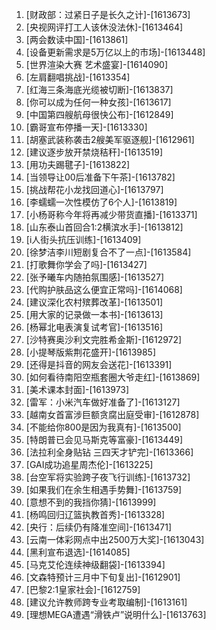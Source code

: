 
1. [财政部：过紧日子是长久之计]-[1613673]
1. [央视网评打工人该休没法休]-[1613464]
1. [两会数读中国]-[1613861]
1. [设备更新需求是5万亿以上的市场]-[1613448]
1. [世界渲染大赛 艺术盛宴]-[1614090]
1. [左肩翻唱挑战]-[1613354]
1. [红海三条海底光缆被切断]-[1613837]
1. [你可以成为任何一种女孩]-[1613617]
1. [中国第四艘航母很快公布]-[1612849]
1. [霸哥宣布停播一天]-[1613330]
1. [胡塞武装称袭击2艘美军驱逐舰]-[1612961]
1. [建议逐步放开禁烧秸秆]-[1613519]
1. [用功夫踢毽子]-[1613822]
1. [当领导让00后准备下午茶]-[1613782]
1. [挑战帮花小龙找回道心]-[1613797]
1. [李蠕蠕一次性模仿了6个人]-[1613819]
1. [小杨哥称今年将再减少带货直播]-[1613371]
1. [山东泰山首回合1:2横滨水手]-[1613812]
1. [i人街头抗压训练]-[1613409]
1. [徐梦洁李川短剧复合不了一点]-[1613584]
1. [打歌舞你学会了吗]-[1613427]
1. [张予曦车内随拍氛围感]-[1613527]
1. [代购护肤品这么便宜正常吗]-[1614068]
1. [建议深化农村殡葬改革]-[1613501]
1. [用大家的记录做一本书]-[1613613]
1. [杨幂北电表演复试考官]-[1613516]
1. [沙特赛奥沙利文完胜希金斯]-[1612972]
1. [小提琴版紫荆花盛开]-[1613985]
1. [还得是抖音的网友会送花]-[1613391]
1. [如何看待南阳空瓶套圈大爷走红]-[1613869]
1. [美术课本封面]-[1613973]
1. [雷军：小米汽车做好准备了]-[1613127]
1. [越南女首富涉巨额贪腐出庭受审]-[1612878]
1. [不能给你800是因为我真有]-[1613500]
1. [特朗普已会见马斯克等富豪]-[1613449]
1. [法拉利全身贴钻 三四天才铲完]-[1613366]
1. [GAI成功追星周杰伦]-[1613225]
1. [台空军将实验跨子夜飞行训练]-[1613732]
1. [如果我们在余生相遇手势舞]-[1613759]
1. [意想不到的我挡你猜]-[1613999]
1. [杨鸣回归辽篮执教首秀]-[1613328]
1. [央行：后续仍有降准空间]-[1613471]
1. [云南一体彩网点中出2500万大奖]-[1613043]
1. [黑利宣布退选]-[1614085]
1. [马克艾伦连续神级翻袋]-[1613394]
1. [文森特预计三月中下旬复出]-[1612901]
1. [巴黎2:1皇家社会]-[1612759]
1. [建议允许教师跨专业考取编制]-[1613161]
1. [理想MEGA遭遇“滑铁卢”说明什么]-[1613763]
